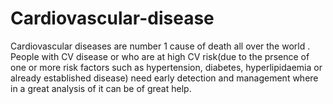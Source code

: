 # Cardiovascular-disease
Cardiovascular diseases are number 1 cause of death all over the world . People with CV disease or who are at high CV risk(due to the prsence of one or more risk factors such as hypertension, diabetes, hyperlipidaemia or already established disease) need early detection and management where in a great analysis of it can be of great help.
